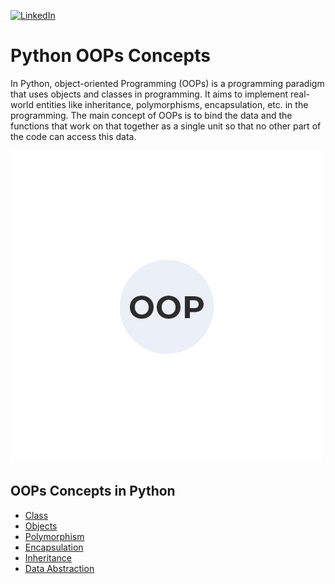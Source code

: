 [![LinkedIn](https://img.shields.io/badge/LinkedIn-Profile-blue?style=flat-square&logo=linkedin)](https://www.linkedin.com/in/ArinGujarati)

# Python OOPs Concepts

In Python, object-oriented Programming (OOPs) is a programming paradigm that uses objects and classes in programming. It aims to implement real-world entities like inheritance, polymorphisms, encapsulation, etc. in the programming. The main concept of OOPs is to bind the data and the functions that work on that together as a single unit so that no other part of the code can access this data.

![Alt Text](Types-of-OOPS.gif)

## OOPs Concepts in Python

- [Class](https://github.com/ArinGujarati/Python-OOPs-Concepts/blob/master/class.ipynb)
- [Objects](https://github.com/ArinGujarati/Python-OOPs-Concepts/blob/master/class.ipynb)
- [Polymorphism](https://github.com/ArinGujarati/Python-OOPs-Concepts/blob/master/class.ipynb)
- [Encapsulation](https://github.com/ArinGujarati/Python-OOPs-Concepts/blob/master/class.ipynb)
- [Inheritance](https://github.com/ArinGujarati/Python-OOPs-Concepts/blob/master/class.ipynb)
- [Data Abstraction](https://github.com/ArinGujarati/Python-OOPs-Concepts/blob/master/class.ipynb)
